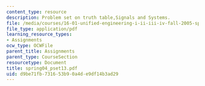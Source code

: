 ```yaml
---
content_type: resource
description: Problem set on truth table,Signals and Systems.
file: /media/courses/16-01-unified-engineering-i-ii-iii-iv-fall-2005-spring-2006/d9be71fb731653b90a4de9df14b3ad29_spring04_pset13.pdf
file_type: application/pdf
learning_resource_types:
- Assignments
ocw_type: OCWFile
parent_title: Assignments
parent_type: CourseSection
resourcetype: Document
title: spring04_pset13.pdf
uid: d9be71fb-7316-53b9-0a4d-e9df14b3ad29
---
```

